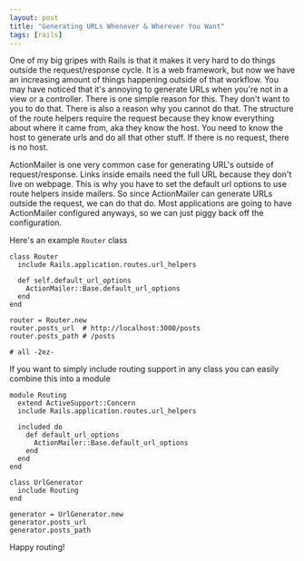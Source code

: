 ```yaml
---
layout: post
title: "Generating URLs Whenever & Wherever You Want"
tags: [rails]
---
```


One of my big gripes with Rails is that it makes it very hard to do
things outside the request/response cycle. It is a web framework, but
now we have an increasing amount of things happening outside of that
workflow. You may have noticed that it's annoying to generate URLs
when you're not in a view or a controller. There is one simple reason
for this. They don't want to you to do that. There is also a reason 
why you cannot do that. The structure of the route helpers require 
the request because they know everything about where it came from, aka
they know the host. You need to know the host to generate urls and do
all that other stuff. If there is no request, there is no host.

ActionMailer is one very common case for generating URL's 
outside of request/response. Links inside emails need the full URL
because they don't live on webpage. This is why you have to set the
default url options to use route helpers inside mailers. So since
ActionMailer can generate URLs outside the request, we can do that do.
Most applications are going to have ActionMailer configured anyways, so
we can just piggy back off the configuration.

Here's an example `Router` class

    class Router
      include Rails.application.routes.url_helpers

      def self.default_url_options
        ActionMailer::Base.default_url_options
      end
    end

    router = Router.new
    router.posts_url  # http://localhost:3000/posts
    router.posts_path # /posts

    # all -2ez-

If you want to simply include routing support in any class you can
easily combine this into a module

    module Routing
      extend ActiveSupport::Concern
      include Rails.application.routes.url_helpers

      included do
        def default_url_options
          ActionMailer::Base.default_url_options
        end
      end
    end

    class UrlGenerator
      include Routing
    end

    generator = UrlGenerator.new
    generator.posts_url
    generator.posts_path

Happy routing!

